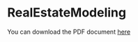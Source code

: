 # RealEstateModeling
You can download the PDF document [here](https://github.com/Abeermathur7/RealEstateModeling/blob/main/Multivariate%20Real%20Estate%20Sale%20Price%20Analysis.pdf)
